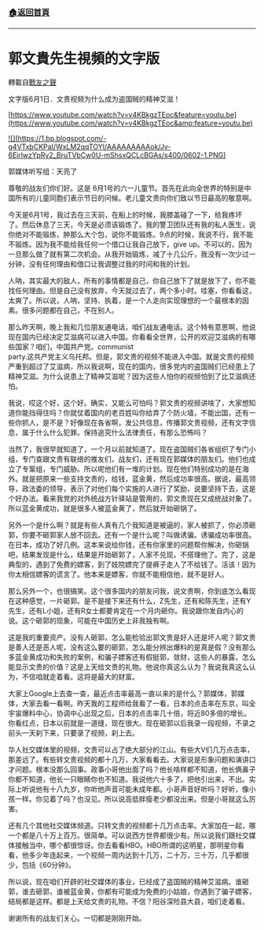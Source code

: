 ###  [:house:返回首頁](https://github.com/ourhimalayas/txt)
---
# 郭文貴先生視頻的文字版
轉載自[戰友之聲](http://littleantvoice.blogspot.com)

文字版6月1日．文贵视频为什么成为盗国贼的精神艾滋！


[https://www.youtube.com/watch?v=v4KBkgzTEoc&feature=youtu.be](https://www.youtube.com/watch?v=v4KBkgzTEoc&amp;feature=youtu.be)

[!\[\](https://1.bp.blogspot.com/-g4VTxbCKPaI/WxLM2qqTOYI/AAAAAAAAAok/Jv-6EirlwzYpRy2_BruTVbCw0U-mShsxQCLcBGAs/s400/0602-1.PNG)](https://1.bp.blogspot.com/-g4VTxbCKPaI/WxLM2qqTOYI/AAAAAAAAAok/Jv-6EirlwzYpRy2_BruTVbCw0U-mShsxQCLcBGAs/s1600/0602-1.PNG)




郭媒体听写组：天亮了





尊敬的战友们你们好。这是 6月1号的六一儿童节。首先在此向全世界的特别是中国所有的儿童同胞们表示节日的问候。老儿童文贵向你们致以节日最高的敬意啊。





今天是6月1号，我过去在三天前，在船上的时候，我膝盖碰了一下，给我疼坏了。然后休息了三天，今天是必须该锻炼了。我的警卫团队还有我的私人医生，说你绝对不能锻炼，肿那么大个包，说你不能锻炼。9点的时候，我说不行，我不能不锻炼。因为我不能给我任何一个借口让我自己放下，give up。不可以的，因为一旦那么做了就有第二次机会。从我开始锻炼，减了十几公斤，我没有一次少过一分钟，没有任何理由和借口让我调整过我的时间和我的计划。





人呐，其实最大的敌人，所有的事情都是自己，你自己放下了就是放下了，你不能找任何理由。但是自己没有放弃，今天就过去了，两个多小时。哇塞，你看看这，太爽了。所以说，人呐，坚持、执着，是一个人走向实现理想的一个最根本的因素。很多问题都在自己，不在别人。





那么昨天啊，晚上我和几位朋友通电话，咱们战友通电话。这个特有意思啊，他说现在国内已经决定艾滋病可以进入中国。你看看全世界，公开的欢迎艾滋病的有哪些国家？咱们，中国共产党。communist<br>party.这共产党主义乌托邦。但是，郭文贵的视频不能进入中国。就是文贵的视频严重到超过了艾滋病，所以我说啊，现在的国内，很多党内的盗国贼们已经患上了精神艾滋。为什么说患上了精神艾滋呢？因为这些人怕你的视频怕到了比艾滋病还怕。





我说，哎这个好，这个好。确实，又能么可怕吗？郭文贵的视频讲啥了，大家想知道你能挡得住吗？你就仗着国内的老百姓叫你给弄了个防火墙，不能出国，还有一些你抓人，是不是？好像现在各省啊，发公共信息，传播郭文贵视频，还有文字信息，属于什么什么犯罪。保持追究什么法律责任，有那么恐怖吗？





当然了，我很早就知道了，一个月以前就知道了。现在盗国贼们各省组织了专门小组，专门查跟文贵有联络的推友们，战友们，还有现在郭媒体的朋友们。他们也成立了专案组，专门威胁。所以呢他们有一堆的计划。现在他们特别成功的是在海外。就是把原来一些支持文贵的，给钱，蓝金黄，然后成功率很高。据说，最高领导，政法委的领导，表示了对他们每个实施的人进行了奖励，说要坚持下去，这是个好办法。看来我党的对外统战方针驿站是管用的，郭文贵现在又成统战对象了。所以蓝金黄成功，就是很多人被蓝金黄了，然后就开始砸锅了。





另外一个是什么啊？就是有些人真有几个我知道是被逼的，家人被抓了，你必须砸郭，你要不砸郭家人放不回去。还有一个是什么呢？叫做诱骗。诱骗成功率很高。在日本，成功了好几例。这本来说给你钱，还有你家里的问题帮你解决，你砸锅吧，结果发现是什么，结果是开始砸郭了，人家不兑现，不搭理他了。完了，这是典型的，遇到了免费的嫖客，到了妓院嫖完了提裤子走人了不给钱了。活该！因为你太相信嫖客的谎言了。他本来是嫖客，你就不能相信他，就不是好人。





那么另外一个，也很搞笑。这个很多国内的朋友问我，说文贵啊，你到底怎么看现在这种感觉，一片砸郭。是不是接下来还有什么，Z先生，还有和陈先生，还有Y先生，还有L小姐，还有R女士都要肯定在一个月内砸你。我说跟你发自内心的说。这个砸郭的现象，可能在中国历史上非我独有啊。





这是我的重要资产。没有人砸郭，怎么能检验出郭文贵是好人还是坏人呢？郭文贵是善人还是恶人呢，没有这么要的砸郭，怎么能分辨出爆料的是真是假？没有那么多蓝金黄成功和失败的案例，和骗子嫖客还有假挺郭，敛财，这些人的暴露，怎么能显示文贵的价值？这是上天给文贵的礼物。他说你真这么认为？我说我真这么认为，不信咱就走着看。这将是最大的财富。





大家上Google上去查一查，最近点击率最高一直以来的是什么？郭媒体，郭媒体，大家去看一看啊。昨天我的工程师给我看了一看，日本的点击率在东京，叫全宇宙爆料中心，协调中心出现之后，日本的点击率几十倍，将近80多倍的增长。你看红点，日本以前就是一道缝，现在很大。现在砸郭以后我录一段视频，不录之前头一天刹下来，只要录了视频，刹上去。





华人社交媒体里的视频，文贵可以占了绝大部分的江山。有些大V们几万点击率，那差远了。有些转文贵视频的都十几万，大家看看去。大家说是形象问题和演讲口才问题。根本没那么回事。政事小哥他出面了吗？他长啥样都不知道，他长俩鼻子你都不知道，他长一只眼睛你也不知道。我说他六十多了，把他引出来，不出。实际上听说他有十八九岁，你听他声音可能未成年都。小哥声音好听吗？好听，像小孩一样。你见着了吗？也没见。所以说高低胖瘦老少都没出来。但是小哥就这么厉害。





还有几个其他社交媒体频道。只转文贵的视频都十几万点击率。大家加在一起，哪一个都是八十万上百万。很简单。可以说西方世界都很少有。所以说我们跟社交媒体接触当中，哪个都很惊讶。你去看看HBO。HBO所谓的这明星，那明星你看看，他多少年连起来，一个视频一周内达到十几万，二十万，三十万，几乎都很少，包括《60分钟》。





所以说，现在咱们开辟的社交媒体的事业，已经成了盗国贼的精神艾滋病。谁砸郭，谁去砸郭，谁被蓝金黄，你都有可能成为免费的小姑娘，你遇到了骗子嫖客，结局都是这样。都是上天给文贵的礼物。不信？阳谷深险县大县，咱们走着看。





谢谢所有的战友们关心。一切都是刚刚开始。